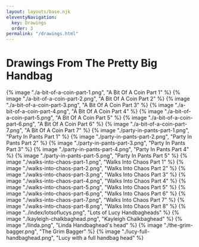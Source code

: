 ```yaml
---
layout: layouts/base.njk
eleventyNavigation:
  key: Drawings
  order: 3
permalink: "/drawings.html"
---
```

# Drawings From The Pretty Big Handbag

{% image "./a-bit-of-a-coin-part-1.png", "A Bit Of A Coin Part 1" %}
{% image "./a-bit-of-a-coin-part-2.png", "A Bit Of A Coin Part 2" %}
{% image "./a-bit-of-a-coin-part-3.png", "A Bit Of A Coin Part 3" %}
{% image "./a-bit-of-a-coin-part-4.png", "A Bit Of A Coin Part 4" %}
{% image "./a-bit-of-a-coin-part-5.png", "A Bit Of A Coin Part 5" %}
{% image "./a-bit-of-a-coin-part-6.png", "A Bit Of A Coin Part 6" %}
{% image "./a-bit-of-a-coin-part-7.png", "A Bit Of A Coin Part 7" %}
{% image "./party-in-pants-part-1.png", "Party In Pants Part 1" %}
{% image "./party-in-pants-part-2.png", "Party In Pants Part 2" %}
{% image "./party-in-pants-part-3.png", "Party In Pants Part 3" %}
{% image "./party-in-pants-part-4.png", "Party In Pants Part 4" %}
{% image "./party-in-pants-part-5.png", "Party In Pants Part 5" %}
{% image "./walks-into-chaos-part-1.png", "Walks Into Chaos Part 1" %}
{% image "./walks-into-chaos-part-2.png", "Walks Into Chaos Part 2" %}
{% image "./walks-into-chaos-part-3.png", "Walks Into Chaos Part 3" %}
{% image "./walks-into-chaos-part-4.png", "Walks Into Chaos Part 4" %}
{% image "./walks-into-chaos-part-5.png", "Walks Into Chaos Part 5" %}
{% image "./walks-into-chaos-part-6.png", "Walks Into Chaos Part 6" %}
{% image "./walks-into-chaos-part-7.png", "Walks Into Chaos Part 7" %}
{% image "./walks-into-chaos-part-8.png", "Walks Into Chaos Part 8" %}
{% image "../index/lotsoflucys.png", "Lots of Lucy Handbagheads" %}
{% image "./kayleigh-chalkbaghead.png", "Kayleigh Chalkbaghead" %}
{% image "./linda.png", "Linda Handbaghead's head" %}
{% image "./the-grim-bagger.png", "The Grim Bagger" %}
{% image "./lucy-full-handbaghead.png", "Lucy with a full handbag head" %}